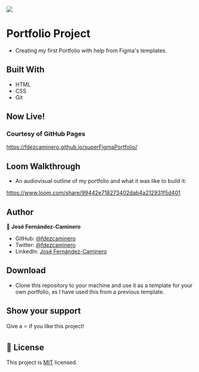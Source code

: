 ![](https://img.shields.io/badge/Microverse-blueviolet)

# Portfolio Project

* Creating my first Portfolio with help from Figma's templates.

## Built With

- HTML
- CSS
- Git

## Now Live!

### Courtesy of GitHub Pages

https://fdezcaminero.github.io/superFigmaPortfolio/

## Loom Walkthrough

* An audiovisual outline of my portfolio and what it was like to build it:

https://www.loom.com/share/99442e718273402dab4a212931f5d401


## Author

👤 **José Fernández-Caminero**

- GitHub: [@fdezcaminero](https://github.com/fdezcaminero)
- Twitter: [@fdezcaminero](https://twitter.com/fdezcaminero)
- LinkedIn: [José Fernández-Caminero](https://www.linkedin.com/in/fdezcaminero/)

## Download

- Clone this repository to your machine and use it as a template for your own portfolio, as I have used this from a previous template.

## Show your support

Give a ⭐️ if you like this project!

## 📝 License

This project is [MIT](./MIT.md) licensed.
